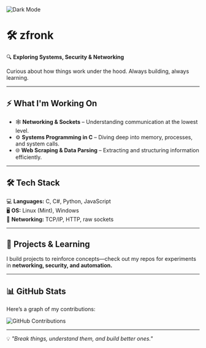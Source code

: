 <!-- Dark Theme Badge -->
![Dark Mode](https://img.shields.io/badge/MODE-DARK-%23000000?style=for-the-badge&logo=github)

# 🛠️ zfronk  

🔍 **Exploring Systems, Security & Networking**  

Curious about how things work under the hood. Always building, always learning.  

---

## ⚡ **What I'm Working On**  
- 🕸 **Networking & Sockets** – Understanding communication at the lowest level.  
- ⚙️ **Systems Programming in C** – Diving deep into memory, processes, and system calls.  
- 🌐 **Web Scraping & Data Parsing** – Extracting and structuring information efficiently.  

---

## 🛠 **Tech Stack**  
💻 **Languages:** C, C#, Python, JavaScript  
🖥 **OS:** Linux (Mint), Windows  
📡 **Networking:** TCP/IP, HTTP, raw sockets  

---

## 📂 **Projects & Learning**  
I build projects to reinforce concepts—check out my repos for experiments in **networking, security, and automation.**  

---

## 📊 **GitHub Stats**  
Here’s a graph of my contributions:

![GitHub Contributions](https://github-readme-activity-graph.cyclic.app/graph?username=zfronk&theme=react-dark)


---

💡 *"Break things, understand them, and build better ones."*
